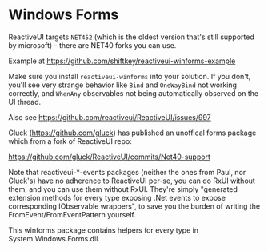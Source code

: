 # Windows Forms

ReactiveUI targets `NET452` (which is the oldest version that's still supported by microsoft) - there are NET40 forks you can use.

Example at https://github.com/shiftkey/reactiveui-winforms-example

Make sure you install `reactiveui-winforms` into your solution.  If you don't,
you'll see very strange behavior like `Bind` and `OneWayBind` not working correctly,
and `WhenAny` observables not being automatically observed on the UI thread.


Also see https://github.com/reactiveui/ReactiveUI/issues/997

Gluck (https://github.com/gluck) has published an unoffical forms package which from a fork of ReactiveUI repo:

https://github.com/gluck/ReactiveUI/commits/Net40-support

Note that reactiveui-*-events packages (neither the ones from Paul, nor Gluck's) have no adherence to ReactiveUI per-se, you can do RxUI without them, and you can use them without RxUI. They're simply "generated extension methods for every type exposing .Net events to expose corresponding IObservable wrappers", to save you the burden of writing the FromEvent/FromEventPattern yourself.

This winforms package contains helpers for every type in System.Windows.Forms.dll.
